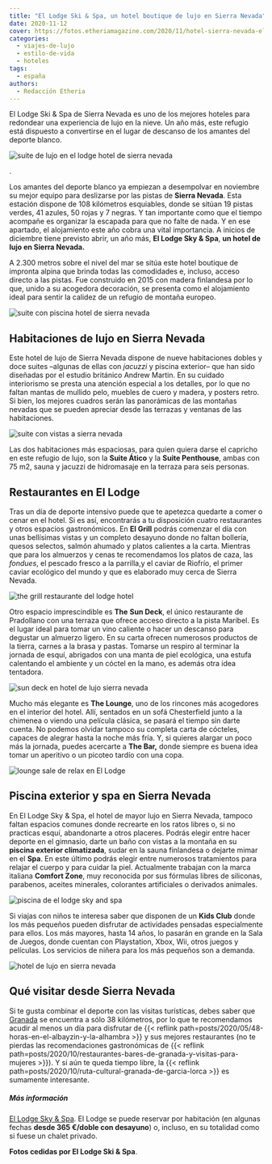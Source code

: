 ```yaml
---
title: "El Lodge Ski & Spa, un hotel boutique de lujo en Sierra Nevada"
date: 2020-11-12
cover: https://fotos.etheriamagazine.com/2020/11/hotel-sierra-nevada-el-lodge-piscina.jpg
categories: 
  - viajes-de-lujo
  - estilo-de-vida
  - hoteles
tags: 
  - españa
authors: 
  - Redacción Etheria
---
```


El Lodge Ski & Spa de Sierra Nevada es uno de los mejores hoteles para redondear una 
experiencia de lujo en la nieve. Un año más, este refugio está dispuesto a convertirse 
en el lugar de descanso de los amantes del deporte blanco. 

![suite de lujo en el lodge hotel de sierra nevada](https://fotos.etheriamagazine.com/2020/11/hotel-sierra-nevada-Deluxe-Suite.jpg "Vistas desde una suite de lujo de El Lodge Ski & Spa.")

. 

Los amantes del deporte blanco ya empiezan a desempolvar en noviembre su mejor equipo 
para deslizarse por las pistas de **Sierra Nevada**. Esta estación dispone de 108 
kilómetros esquiables, donde se sitúan 19 pistas verdes, 41 azules, 50 rojas y 7 negras. 
Y tan importante como que el tiempo acompañe es organizar la escapada para que no falte 
de nada. Y en ese apartado, el alojamiento este año cobra una vital importancia. A 
inicios de diciembre tiene previsto abrir, un año más, **El Lodge Sky & Spa**, **un 
hotel de lujo en Sierra Nevada.** 

A 2.300 metros sobre el nivel del mar se sitúa este hotel boutique de impronta alpina 
que brinda todas las comodidades e, incluso, acceso directo a las pistas. Fue construido 
en 2015 con madera finlandesa por lo que, unido a su acogedora decoración, se presenta 
como el alojamiento ideal para sentir la calidez de un refugio de montaña europeo. 

![suite con piscina hotel de sierra nevada](https://fotos.etheriamagazine.com/2020/11/hotel-sierra-nevada-Lodge-Suite-Pool.jpg "Suite con piscina del hotel El Lodge, en Sierra Nevada.")

## Habitaciones de lujo en Sierra Nevada

Este hotel de lujo de Sierra Nevada dispone de nueve habitaciones dobles y doce suites 
–algunas de ellas con _jacuzzi_ y piscina exterior– que han sido diseñadas por el 
estudio británico Andrew Martin. En su cuidado interiorismo se presta una atención 
especial a los detalles, por lo que no faltan mantas de mullido pelo, muebles de cuero y 
madera, y posters retro. Si bien, los mejores cuadros serán las panorámicas de las 
montañas nevadas que se pueden apreciar desde las terrazas y ventanas de las 
habitaciones. 

![suite con vistas a sierra nevada](https://fotos.etheriamagazine.com/2020/11/hotel-sierra-nevada-Lodge-Suite-Mountain.jpg "Suite con vistas a la montaña, en El Lodge.")

Las dos habitaciones más espaciosas, para quien quiera darse el capricho en este refugio 
de lujo, son la **Suite Ático** y la **Suite Penthouse**, ambas con 75 m2, sauna y 
jacuzzi de hidromasaje en la terraza para seis personas. 

## Restaurantes en El Lodge

Tras un día de deporte intensivo puede que te apetezca quedarte a comer o cenar en el 
hotel. Si es así, encontrarás a tu disposición cuatro restaurantes y otros espacios 
gastronómicos. En **El Grill** podrás comenzar el día con unas bellísimas vistas y un 
completo desayuno donde no faltan bollería, quesos selectos, salmón ahumado y platos 
calientes a la carta. Mientras que para los almuerzos y cenas te recomendamos los platos 
de caza, las _fondues_, el pescado fresco a la parrilla,y el caviar de Riofrío, el 
primer caviar ecológico del mundo y que es elaborado muy cerca de Sierra Nevada. 

![the grill restaurante del lodge hotel](https://fotos.etheriamagazine.com/2020/11/hotel-sierra-nevada-The-Grill.jpg "The Grill, comidas con vistas a Sierra Nevada.")

Otro espacio imprescindible es **The** **Sun Deck**, el único restaurante de Pradollano 
con una terraza que ofrece acceso directo a la pista Maribel. Es el lugar ideal para 
tomar un vino caliente o hacer un descanso para degustar un almuerzo ligero. En su carta 
ofrecen numerosos productos de la tierra, carnes a la brasa y pastas. Tomarse un respiro 
al terminar la jornada de esquí, abrigados con una manta de piel ecológica, una estufa 
calentando el ambiente y un cóctel en la mano, es además otra idea tentadora. 

![sun deck en hotel de lujo sierra nevada](https://fotos.etheriamagazine.com/2020/11/hotel-sierra-nevada-The-Sun-Deck.jpg "The Sun Deck, en El Lodge de Sierra Nevada.")

Mucho más elegante es **The Lounge**, uno de los rincones más acogedores en el interior 
del hotel. Allí, sentados en un sofá Chesterfield junto a la chimenea o viendo una 
película clásica, se pasará el tiempo sin darte cuenta. No podemos olvidar tampoco su 
completa carta de cócteles, capaces de alegrar hasta la noche más fría. Y, si quieres 
alargar un poco más la jornada, puedes acercarte a **The Bar,** donde siempre es buena 
idea tomar un aperitivo o un picoteo tardío con una copa. 

![lounge sale de relax en El Lodge](https://fotos.etheriamagazine.com/2020/11/hotel-sierra-nevada-The-Lounge.jpg "El Lounge, una sala donde relajarse tras la jornada de esquí.")

## Piscina exterior y spa en Sierra Nevada

En El Lodge Sky & Spa, el hotel de mayor lujo en Sierra Nevada, tampoco faltan espacios 
comunes donde recrearte en los ratos libres o, si no practicas esquí, abandonarte a 
otros placeres. Podrás elegir entre hacer deporte en el gimnasio, darte un baño con 
vistas a la montaña en su **piscina exterior climatizada**, sudar en la sauna finlandesa 
o dejarte mimar en el **Spa**. En este último podrás elegir entre numerosos tratamientos 
para relajar el cuerpo y para cuidar la piel. Actualmente trabajan con la marca italiana 
**Comfort Zone**, muy reconocida por sus fórmulas libres de siliconas, parabenos, 
aceites minerales, colorantes artificiales o derivados animales. 

![piscina de el lodge sky and spa](https://fotos.etheriamagazine.com/2020/11/hotel-El-Lodge-Ski-Spa.jpg "Piscina con vistas de El Lodge Ski & Spa.")

Si viajas con niños te interesa saber que disponen de un **Kids Club** donde los más 
pequeños pueden disfrutar de actividades pensadas especialmente para ellos. Los más 
mayores, hasta 14 años, lo pasarán en grande en la Sala de Juegos, donde cuentan con 
Playstation, Xbox, Wii, otros juegos y películas. Los servicios de niñera para los más 
pequeños son a demanda. 

![hotel de lujo en sierra nevada](https://fotos.etheriamagazine.com/2020/11/hotel-sierra-nevada-El-Lodge-Ski-Spa.jpg "El Lodge Ski & Spa, un acogedor refugio de lujo en Sierra Nevada.")

## Qué visitar desde Sierra Nevada

Si te gusta combinar el deporte con las visitas turísticas, debes saber que 
[Granada](http://www.granadatur.com/) se encuentra a sólo 38 kilómetros, por lo que te 
recomendamos acudir al menos un día para disfrutar de {{< reflink 
path=posts/2020/05/48-horas-en-el-albayzin-y-la-alhambra >}} y sus mejores restaurantes 
(no te pierdas las recomendaciones gastronómicas de {{< reflink 
path=posts/2020/10/restaurantes-bares-de-granada-y-visitas-para-mujeres >}}). Y si aún 
te queda tiempo libre, la {{< reflink 
path=posts/2020/10/ruta-cultural-granada-de-garcia-lorca >}} es sumamente interesante. 

##### Más información

[El Lodge Sky & Spa](https://www.ellodge.com/es/). El Lodge se puede reservar por 
habitación (en algunas fechas **desde 365 €/doble con desayuno**) o, incluso, en su 
totalidad como si fuese un chalet privado. 

**Fotos cedidas por El Lodge Ski & Spa**.
